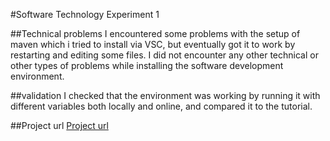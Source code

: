 #Software Technology Experiment 1

##Technical problems
I encountered some problems with the setup of maven which i tried to install via VSC, but eventually got it to work by restarting and editing some files.
I did not encounter any other technical or other types of problems while installing the software development environment.

##validation
I checked that the environment was working by running it with different variables both locally and online, and compared it to the tutorial.

##Project url
[Project url](https://quiet-sierra-58661.herokuapp.com/)
